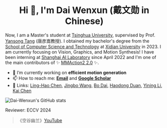 <h1 align="center">Hi 👋, I'm Dai Wenxun (戴文勋 in Chinese)</h1>

Now, I am a Master's student at [Tsinghua University](https://www.tsinghua.edu.cn), supervised by Prof. [Yansong Tang](https://andytang15.github.io/) (唐彦嵩教授). I obtained my bachelor's degree from the [School of Computer Science and Technology](https://cs.xidian.edu.cn/) at [Xidian University](https://www.xidian.edu.cn/) in 2023. I am currently focusing on Vision, Graphics, and Motion Synthesis! I have been interning at [Shanghai AI Laboratory](https://www.shlab.org.cn/) since April 2022 and I'm one of the main contributors of ✨ [MMAction2 2.0](https://github.com/open-mmlab/mmaction2) ✨.

- 🔭 I’m currently working on **efficient motion generation**
- 📫 How to reach me: **[Email](mailto:wxdai2001@gmail.com)** and **[Google Scholar](https://scholar.google.com/citations?user=AyH6-I8AAAAJ&hl=zh-CN)**
- :two_men_holding_hands: Links: [Ling-Hao Chen](https://lhchen.top/), [Jingbo Wang](https://wangjingbo1219.github.io/), [Bo Dai](https://daibo.info/), [Haodong Duan](https://github.com/kennymckormick), [Yining Li](https://github.com/ly015), [Kai Chen](https://chenkai.site/)

![Dai-Wenxun's GitHub stats](https://github-readme-stats.vercel.app/api?username=Dai-Wenxun&theme=shades-of-purple&show_icons=true)

Reviewer: ECCV 2024

> 《空谷幽兰》[YouTube](https://www.youtube.com/watch?v=oq18ez0bzvw)
